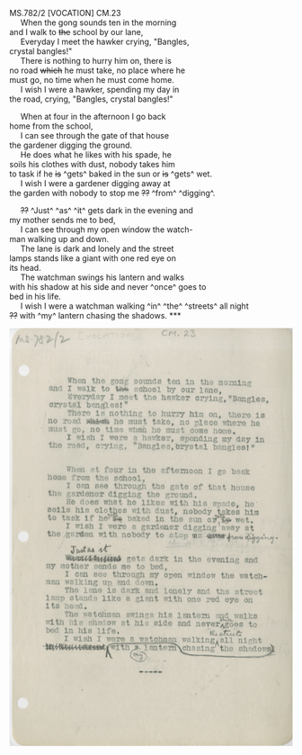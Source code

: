 MS.782/2 [VOCATION] CM.23 \
&nbsp;&nbsp;&nbsp;&nbsp;&nbsp;When the gong sounds ten in the morning \
and I walk to ~~the~~ school by our lane, \
&nbsp;&nbsp;&nbsp;&nbsp;&nbsp;Everyday I meet the hawker crying, "Bangles, \
crystal bangles!" \
&nbsp;&nbsp;&nbsp;&nbsp;&nbsp;There is nothing to hurry him on, there is \
no road ~~which~~ he must take, no place where he \
must go, no time when he must come home. \
&nbsp;&nbsp;&nbsp;&nbsp;&nbsp;I wish I were a hawker, spending my day in \
the road, crying, "Bangles, crystal bangles!"

&nbsp;&nbsp;&nbsp;&nbsp;&nbsp;When at four in the afternoon I go back \
home from the school, \
&nbsp;&nbsp;&nbsp;&nbsp;&nbsp;I can see through the gate of that house \
the gardener digging the ground. \
&nbsp;&nbsp;&nbsp;&nbsp;&nbsp;He does what he likes with his spade, he \
soils his clothes with dust, nobody takes him \
to task if he ~~is~~ ^gets^ baked in the sun or ~~is~~ ^gets^ wet. \
&nbsp;&nbsp;&nbsp;&nbsp;&nbsp;I wish I were a gardener digging away at \
the garden with nobody to stop me ~~??~~ ^from^ ^digging^. 

&nbsp;&nbsp;&nbsp;&nbsp;&nbsp;~~??~~ ^Just^ ^as^ ^it^ gets dark in the evening and \
my mother sends me to bed, \
&nbsp;&nbsp;&nbsp;&nbsp;&nbsp;I can see through my open window the watch- \
man walking up and down. \
&nbsp;&nbsp;&nbsp;&nbsp;&nbsp;The lane is dark and lonely and the street \
lamps stands like a giant with one red eye on \
its head. \
&nbsp;&nbsp;&nbsp;&nbsp;&nbsp;The watchman swings his lantern and walks \
with his shadow at his side and never ^once^ goes to \
bed in his life. \
&nbsp;&nbsp;&nbsp;&nbsp;&nbsp;I wish I were a watchman walking ^in^ ^the^ ^streets^ all night \
~~??~~ with ^my^ lantern chasing the shadows. ***

![p24](MS782_2-024.jpg)